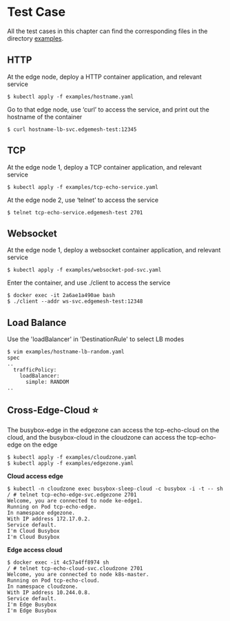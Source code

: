 # Test Case

All the test cases in this chapter can find the corresponding files in the directory [examples](https://github.com/kubeedge/edgemesh/tree/main/examples).

## HTTP

At the edge node, deploy a HTTP container application, and relevant service

```shell
$ kubectl apply -f examples/hostname.yaml
```

Go to that edge node, use ‘curl’ to access the service, and print out the hostname of the container

```shell
$ curl hostname-lb-svc.edgemesh-test:12345
```

## TCP

At the edge node 1, deploy a TCP container application, and relevant service

```shell
$ kubectl apply -f examples/tcp-echo-service.yaml
```

At the edge node 2, use ‘telnet’ to access the service

```shell
$ telnet tcp-echo-service.edgemesh-test 2701
```

## Websocket

At the edge node 1, deploy a websocket container application, and relevant service

```shell
$ kubectl apply -f examples/websocket-pod-svc.yaml
```

Enter the container, and use ./client to access the service

```shell
$ docker exec -it 2a6ae1a490ae bash
$ ./client --addr ws-svc.edgemesh-test:12348
```

## Load Balance

Use the 'loadBalancer' in 'DestinationRule' to select LB modes

```shell
$ vim examples/hostname-lb-random.yaml
spec
..
  trafficPolicy:
    loadBalancer:
      simple: RANDOM
..
```

## Cross-Edge-Cloud :star:

The busybox-edge in the edgezone can access the tcp-echo-cloud on the cloud, and the busybox-cloud in the cloudzone can access the tcp-echo-edge on the edge

```shell
$ kubectl apply -f examples/cloudzone.yaml
$ kubectl apply -f examples/edgezone.yaml
```

**Cloud access edge**

```shell
$ kubectl -n cloudzone exec busybox-sleep-cloud -c busybox -i -t -- sh
/ # telnet tcp-echo-edge-svc.edgezone 2701
Welcome, you are connected to node ke-edge1.
Running on Pod tcp-echo-edge.
In namespace edgezone.
With IP address 172.17.0.2.
Service default.
I'm Cloud Busybox
I'm Cloud Busybox
```

**Edge access cloud**

```shell
$ docker exec -it 4c57a4ff8974 sh
/ # telnet tcp-echo-cloud-svc.cloudzone 2701
Welcome, you are connected to node k8s-master.
Running on Pod tcp-echo-cloud.
In namespace cloudzone.
With IP address 10.244.0.8.
Service default.
I'm Edge Busybox
I'm Edge Busybox
```
